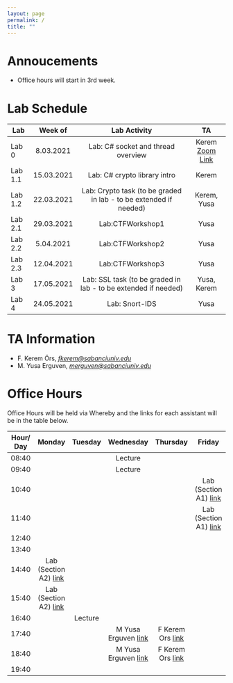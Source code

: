 ```yaml
---
layout: page
permalink: /
title: ""
---
```


# Annoucements
- Office hours will start in 3rd week.



# Lab Schedule

| Lab          |         Week of        |                                     Lab Activity                                     |      TA      |
| ------------ | :-------------------:  | :----------------------------------------------------------------------------------: | :----------: |
| Lab 0        |        8.03.2021       |                         Lab: C# socket and thread overview                           |     Kerem  [Zoom Link](https://sabanciuniv.zoom.us/j/8690028508)  |
| Lab 1.1      |       15.03.2021       |                             Lab: C# crypto library intro                             |     Kerem    |
| Lab 1.2      |       22.03.2021       |         Lab: Crypto task (to be graded in lab - to be extended if needed)            |  Kerem, Yusa |
| Lab 2.1      |       29.03.2021       |                                   Lab:CTFWorkshop1                                   |     Yusa     |
| Lab 2.2      |        5.04.2021       |                                   Lab:CTFWorkshop2                                   |     Yusa     |
| Lab 2.3      |       12.04.2021       |                                   Lab:CTFWorkshop3                                   |     Yusa     |
| Lab 3        |       17.05.2021       |           Lab: SSL task (to be graded in lab - to be extended if needed)             |  Yusa, Kerem |
| Lab 4        |       24.05.2021       |                                   Lab: Snort-IDS                                     |     Yusa     |


# TA Information

- F. Kerem Örs, *fkerem@sabanciuniv.edu*
- M. Yusa Erguven, *merguven@sabanciuniv.edu*    

# Office Hours

Office Hours will be held via Whereby and the links for each assistant will be in the table below. 






| Hour/ Day |     **Monday**      |     **Tuesday**     |    **Wednesday**    |    **Thursday**     |     **Friday**      |
| :-------: | :-----------------: |    :-----------:    |   :-------------:   |   :-------------:   | :-----------------: |
|   08:40   |                     |                     |       Lecture       |                     |                     |
|   09:40   |                     |                     |       Lecture       |                     |                     |
|   10:40   |                     |                     |                     |                     |  Lab (Section A1) [link](https://sabanciuniv.zoom.us/j/92048438733)  |
|   11:40   |                     |                     |                     |                     |  Lab (Section A1) [link](https://sabanciuniv.zoom.us/j/92048438733)  |
|   12:40   |                     |                     |                     |                     |                     |
|   13:40   |                     |                     |                     |                     |                     |
|   14:40   |  Lab (Section A2) [link](https://sabanciuniv.zoom.us/j/99817042641)  |                     |                     |                     |                     |
|   15:40   |  Lab (Section A2) [link](https://sabanciuniv.zoom.us/j/99817042641)  |                     |                     |                     |                     |
|   16:40   |                     |       Lecture       |                     |                     |                     |
|   17:40   |                     |                     | M Yusa Erguven [link](https://whereby.com/merguven) | F Kerem Ors [link](http://whereby.com/fkerem) |                     |
|   18:40   |                     |                     | M Yusa Erguven [link](https://whereby.com/merguven) | F Kerem Ors [link](http://whereby.com/fkerem) |                     |
|   19:40   |                     |                     |                     |                     |                     |
 
